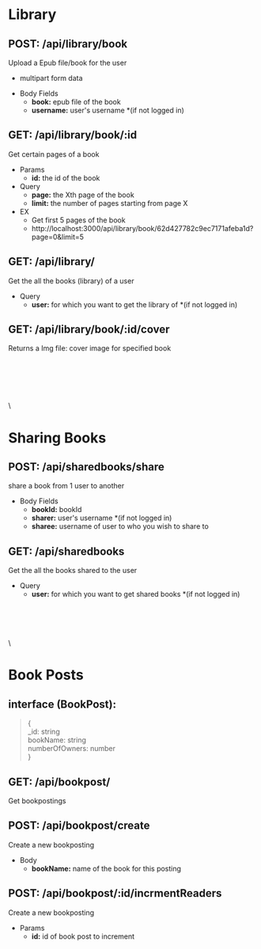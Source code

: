 

# Library 

## POST: /api/library/book
Upload a Epub file/book for the user

* multipart form data
- Body Fields
  - **book:** epub file of the book
  - **username:** user's username *(if not logged in)

## GET: /api/library/book/:id
Get certain pages of a book

- Params
  - **id:** the id of the book
- Query
  - **page:** the Xth page of the book
  - **limit:** the number of pages starting from page X
- EX
  - Get first 5 pages of the book
  - http://localhost:3000/api/library/book/62d427782c9ec7171afeba1d?page=0&limit=5

## GET: /api/library/
Get the all the books (library) of a user
- Query
    - **user:** for which you want to get the library of *(if not logged in)

## GET: /api/library/book/:id/cover
Returns a Img file: cover image for specified book




\
\
\
\
\
\


# Sharing Books

## POST: /api/sharedbooks/share
share a book from 1 user to another

- Body Fields
  - **bookId:** bookId 
  - **sharer:** user's username *(if not logged in)
  - **sharee:** username of user to who you wish to share to
 
## GET:  /api/sharedbooks
Get the all the books shared to the user
- Query
    - **user:** for which you want to get shared books *(if not logged in)


\
\
\
\
\


# Book Posts
## interface (BookPost):
> { \
>    _id: string \
>    bookName: string \
>    numberOfOwners: number \
> }


## GET: /api/bookpost/
Get bookpostings

 
## POST: /api/bookpost/create
Create a new bookposting

- Body
    - **bookName:** name of the book for this posting

## POST: /api/bookpost/:id/incrmentReaders
Create a new bookposting

- Params
    - **id:** id of book post to increment



